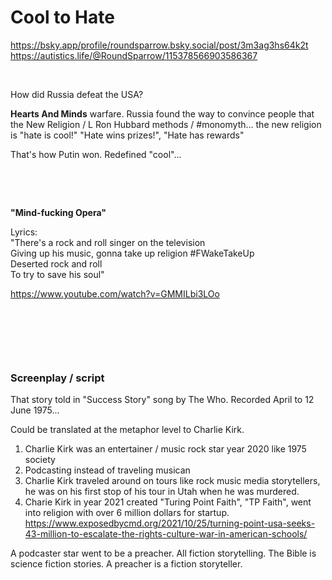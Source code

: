 # Cool to Hate

https://bsky.app/profile/roundsparrow.bsky.social/post/3m3ag3hs64k2t     
https://autistics.life/@RoundSparrow/115378566903586367

&nbsp;

How did Russia defeat the USA?

**Hearts And Minds** warfare. Russia found the way to convince people that the New Religion / L Ron Hubbard methods / #monomyth... the new religion is "hate is cool!" "Hate wins prizes!", "Hate has rewards"

That's how Putin won. Redefined "cool"...

&nbsp;

&nbsp;

**"Mind-fucking Opera"**

Lyrics:     
"There's a rock and roll singer on the television      
Giving up his music, gonna take up religion  #FWakeTakeUp    
Deserted rock and roll   
To try to save his soul"   

https://www.youtube.com/watch?v=GMMILbi3LOo

&nbsp;

&nbsp;

&nbsp;

### Screenplay / script

That story told in "Success Story" song by The Who. Recorded April to 12 June 1975...

Could be translated at the metaphor level to Charlie Kirk.

1. Charlie Kirk was an entertainer / music rock star year 2020 like 1975 society
2. Podcasting instead of traveling musican
3. Charlie Kirk traveled around on tours like rock music media storytellers, he was on his first stop of his tour in Utah when he was murdered.
4. Charie Kirk in year 2021 created "Turing Point Faith", "TP Faith", went into religion with over 6 million dollars for startup. https://www.exposedbycmd.org/2021/10/25/turning-point-usa-seeks-43-million-to-escalate-the-rights-culture-war-in-american-schools/

A podcaster star went to be a preacher. All fiction storytelling. The Bible is science fiction stories. A preacher is a fiction storyteller.

